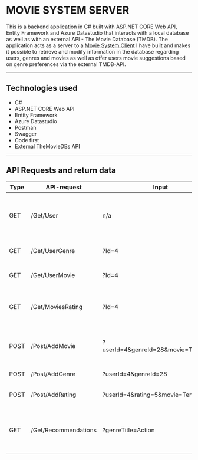 # MOVIE SYSTEM SERVER

This is a backend application in C# built with ASP.NET CORE Web API, Entity Framework and Azure Datastudio that interacts with a local database as well as with an external API - The Movie Database (TMDB). The application acts as a server to a [Movie System Client](https://github.com/AnnaAxelsson051/Movie-System-Client) I have built and makes it possible to retrieve and modify information in the database regarding users, genres and movies as well as offer users movie suggestions based on genre preferences via the external TMDB-API.

---

## Technologies used

- C#
- ASP.NET CORE Web API
- Entity Framework
- Azure Datastudio
- Postman
- Swagger
- Code first
- External TheMovieDBs API

---

## API Requests and return data
|**Type**|**API-request**|**Input**|**Return data**|
|-|-|-|-|
|GET|/Get/User|n/a|Returns information about all the users in the Database - Id, Name and Email|
|GET|/Get/UserGenre|?Id=4|Returns all genres a specified user has liked|
|GET|/Get/UserMovie|?Id=4|Returns all the movies a user has added to the DB|
|GET|/Get/MoviesRating|?Id=4|Returns all movies and their corresponding ratings given by a specific user|
|POST|/Post/AddMovie|?userId=4&genreId=28&movie=Terminator|Enables the addition of new movies each with specified genre to the DB|
|POST|/Post/AddGenre|?userId=4&genreId=28|Enables a user to like new genres|
|POST|/Post/AddRating|?userId=4&rating=5&movie=Terminator|Enables a user to add a rating to a movie|
|GET|/Get/Recommendations|?genreTitle=Action|Retrieving new movie recommendations from an external API based on a specified genre|